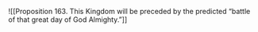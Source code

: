 ![[Proposition 163. This Kingdom will be preceded by the predicted “battle of that great day of God Almighty.”]]